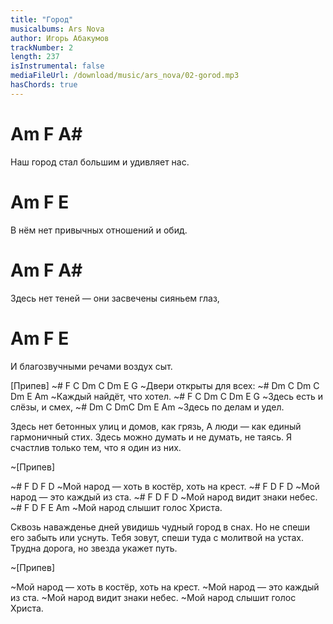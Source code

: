 ```yaml
---
title: "Город"
musicalbums: Ars Nova
author: Игорь Абакумов
trackNumber: 2
length: 237
isInstrumental: false
mediaFileUrl: /download/music/ars_nova/02-gorod.mp3
hasChords: true
---
```


#            Am           F         A#
Наш город стал большим и удивляет нас.
#              Am         F        E
В нём нет привычных отношений и обид.
#             Am           F       A#
Здесь нет теней — они засвечены сияньем глаз,
#         Am        F           E
И благозвучными речами воздух сыт.

[Припев]
~#  F C Dm  C Dm  E   G
~Двери открыты для всех:
~# Dm C   Dm C     Dm E Am
~Каждый найдёт, что хотел.
~#  F   C    Dm  C Dm  E   G
~Здесь есть и слёзы,  и смех,
~#  Dm   C  DmC  Dm E Am
~Здесь по делам и  удел.

Здесь нет бетонных улиц и домов, как грязь,
А люди — как единый гармоничный стих.
Здесь можно думать и не думать, не таясь.
Я счастлив только тем, что я один из них.

~[Припев]

~# F     D               F             D
~Мой народ — хоть в костёр, хоть на крест.
~# F     D         F          D
~Мой народ — это каждый из ста.
~# F     D          F      D
~Мой народ видит знаки небес.
~# F     D          F E       Am
~Мой народ слышит голос Христа.

Сквозь наважденье дней увидишь чудный город в снах.
Но не спеши его забыть или уснуть.
Тебя зовут, спеши туда с молитвой на устах.
Трудна дорога, но звезда укажет путь.

~[Припев]

~Мой народ — хоть в костёр, хоть на крест.
~Мой народ — это каждый из ста.
~Мой народ видит знаки небес.
~Мой народ слышит голос Христа.
